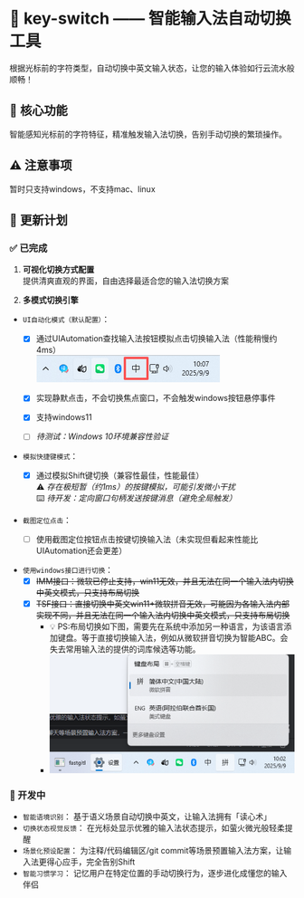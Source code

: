 
# 🔑 key-switch —— 智能输入法自动切换工具
<!-- Plugin description -->
根据光标前的字符类型，自动切换中英文输入状态，让您的输入体验如行云流水般顺畅！

## 🚀 核心功能
智能感知光标前的字符特征，精准触发输入法切换，告别手动切换的繁琐操作。
## ⚠️ 注意事项
暂时只支持windows，不支持mac、linux
<!-- Plugin description end -->

## 📅 更新计划
### ✅ 已完成
1. **可视化切换方式配置**  
   提供清爽直观的界面，自由选择最适合您的输入法切换方案

2. **多模式切换引擎**

- `UI自动化模式（默认配置）`：
  - [x] 通过UIAutomation查找输入法按钮模拟点击切换输入法（性能稍慢约4ms）  
  ![img_2.png](img.png)
  - [x] 实现静默点击，不会切换焦点窗口，不会触发windows按钮悬停事件  
  - [x] 支持windows11  
  - [ ] *待测试：Windows 10环境兼容性验证*


- `模拟快捷键模式`：  
  - [x] 通过模拟Shift键切换（兼容性最佳，性能最佳）  
      ⚠️ *存在极短暂（约1ms）的按键模拟，可能引发微小干扰*  
      ⌨️ *待开发：定向窗口句柄发送按键消息（避免全局触发）*


- `截图定位点击`：
  - [ ] 使用截图定位按钮点击按键切换输入法（未实现但看起来性能比UIAutomation还会更差）


- `使用windows接口进行切换`：
  - [x] ~~IMM接口：微软已停止支持，win11无效，并且无法在同一个输入法内切换中英文模式，只支持布局切换~~
  - [x] ~~TSF接口：直接切换中英文win11+微软拼音无效，可能因为各输入法内部实现不同，并且无法在同一个输入法内切换中英文模式，只支持布局切换~~
    - 💡 PS:布局切换如下图，需要先在系统中添加另一种语言，为该语言添加键盘。等于直接切换输入法，例如从微软拼音切换为智能ABC。会失去常用输入法的提供的词库候选等功能。
    - ![img_1.png](img_1.png)
### 🚧 开发中
- `智能语境识别`：
  基于语义场景自动切换中英文，让输入法拥有「读心术」
- `切换状态视觉反馈`：
  在光标处显示优雅的输入法状态提示，如萤火微光般轻柔提醒
- `场景化预设配置`：
  为注释/代码编辑区/git commit等场景预置输入法方案，让输入法更得心应手，完全告别Shift
- `智能习惯学习`：
  记忆用户在特定位置的手动切换行为，逐步进化成懂您的输入伴侣
